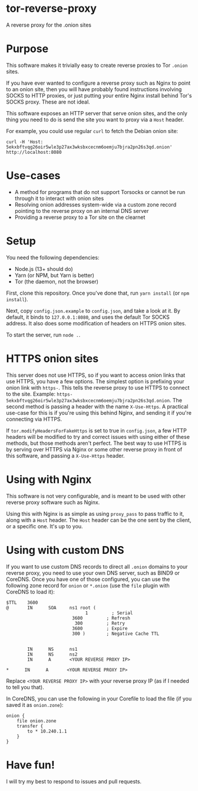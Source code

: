 # tor-reverse-proxy
A reverse proxy for the .onion sites

# Purpose
This software makes it trivially easy to create reverse proxies to Tor `.onion` sites.

If you have ever wanted to configure a reverse proxy such as Nginx to point to an onion
site, then you will have probably found instructions involving SOCKS to HTTP proxies,
or just putting your entire Nginx install behind Tor's SOCKS proxy. These are not ideal.

This software exposes an HTTP server that serve onion sites, and the only thing you need
to do is send the site you want to proxy via a `Host` header.

For example, you could use regular `curl` to fetch the Debian onion site:

`curl -H 'Host: 5ekxbftvqg26oir5wle3p27ax3wksbxcecnm6oemju7bjra2pn26s3qd.onion' http://localhost:8080`

# Use-cases
 - A method for programs that do not support Torsocks or cannot be run through it to interact with onion sites
 - Resolving onion addresses system-wide via a custom zone record pointing to the reverse proxy on an internal DNS server
 - Providing a reverse proxy to a Tor site on the clearnet

# Setup
You need the following dependencies:
 - Node.js (13+ should do)
 - Yarn (or NPM, but Yarn is better)
 - Tor (the daemon, not the browser)

First, clone this repository. Once you've done that, run `yarn install` (or `npm install`).

Next, copy `config.json.example` to `config.json`, and take a look at it.
By default, it binds to `127.0.0.1:8080`, and uses the default Tor SOCKS address.
It also does some modification of headers on HTTPS onion sites.

To start the server, run `node .`.

# HTTPS onion sites
This server does not use HTTPS, so if you want to access onion links that use HTTPS, you have a few options.
The simplest option is prefixing your onion link with `https-`. This tells the  reverse proxy to use HTTPS
to connect to the site. Example: `https-5ekxbftvqg26oir5wle3p27ax3wksbxcecnm6oemju7bjra2pn26s3qd.onion`.
The second method is passing a header with the name `X-Use-Https`. A practical use-case for this is if you're
using this behind Nginx, and sending it if you're connecting via HTTPS.

If `tor.modifyHeadersForFakeHttps` is set to true in `config.json`, a few HTTP headers will be modified to
try and correct issues with using either of these methods, but those methods aren't perfect. The best way
to use HTTPS is by serving over HTTPS via Nginx or some other reverse proxy in front of this software, and
passing a `X-Use-Https` header.

# Using with Nginx
This software is not very configurable, and is meant to be used with other reverse proxy software such as Nginx.

Using this with Nginx is as simple as using `proxy_pass` to pass traffic to it, along with a `Host` header.
The `Host` header can be the one sent by the client, or a specific one. It's up to you.

# Using with custom DNS
If you want to use custom DNS records to direct all `.onion` domains to your reverse proxy, you need to use your
own DNS server, such as BIND9 or CoreDNS. Once you have one of those configured, you can use the following
zone record for `onion` or `*.onion` (use the `file` plugin with CoreDNS to load it):

```
$TTL    3600
@       IN      SOA     ns1 root (
                              1         ; Serial
                         3600         ; Refresh
                          300         ; Retry
                         3600         ; Expire
                         300 )        ; Negative Cache TTL


        IN      NS      ns1
        IN      NS      ns2
        IN      A       <YOUR REVERSE PROXY IP>

*      IN      A       <YOUR REVERSE PROXY IP>
```

Replace `<YOUR REVERSE PROXY IP>` with your reverse proxy IP (as if I needed to tell you that).

In CoreDNS, you can use the following in your Corefile to load the file (if you saved it as `onion.zone`):

```
onion {
    file onion.zone
    transfer {
        to * 10.240.1.1
    }
}
```

# Have fun!
I will try my best to respond to issues and pull requests.
